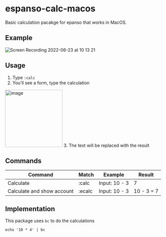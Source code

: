 # espanso-calc-macos
Basic calculation pacakge for epanso that works in MacOS.

## Example

![Screen Recording 2022-06-23 at 10 13 21](https://user-images.githubusercontent.com/23709916/175312182-e6372ce2-b296-4d5b-bdc0-a9d8543ab85e.gif)

## Usage
1. Type `:calc`
2. You'll see a form, type the calculation
  <img width="185" alt="image" src="https://user-images.githubusercontent.com/23709916/175305102-2453d39b-b7d8-45f2-8a42-9286a2ab2d25.png">
  3. The text will be replaced with the result

## Commands

| Command                    | Match  | Example       | Result     |
|----------------------------|--------|---------------|------------|
| Calculate                  | :calc  | Input: 10 - 3 | 7          |
| Calculate and show account | :ecalc | Input: 10 - 3 | 10 - 3 = 7 |

## Implementation

This package uses `bc` to do the calculations
```
echo '10 * 4' | bc
```
